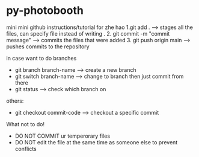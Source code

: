 # py-photobooth


mini mini github instructions/tutorial for zhe hao 
1.git add . --> stages all the files, can specify file instead of writing . 
2. git commit -m "commit message" --> commits the files that were added
3. git push origin main --> pushes commits to the repository 

in case want to do branches 
- git branch branch-name --> create a new branch 
- git switch branch-name --> change to branch then just commit from there 
- git status --> check which branch on 

others: 
- git checkout commit-code --> checkout a specific commit


What not to do!
- DO NOT COMMIT ur temperorary files 
- DO NOT edit the file at the same time as someone else to prevent conflicts 


